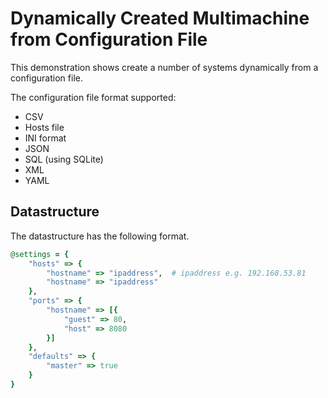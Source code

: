 # **Dynamically Created Multimachine from Configuration File**

This demonstration shows create a number of systems dynamically from a configuration file.

The configuration file format supported:

  * CSV
  * Hosts file
  * INI format
  * JSON
  * SQL (using SQLite)
  * XML
  * YAML

## **Datastructure**

The datastructure has the following format.

```ruby
@settings = {
    "hosts" => {
        "hostname" => "ipaddress",  # ipaddress e.g. 192.168.53.81
        "hostname" => "ipaddress"
    },
    "ports" => {
        "hostname" => [{
            "guest" => 80,
            "host" => 8080
        }]
    },
    "defaults" => {
        "master" => true
    }
}
```
